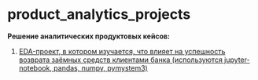 # product_analytics_projects
__Решение аналитических продуктовых кейсов:__

1. [EDA-проект, в котором изучается, что влияет на успешность возврата заёмных средств клиентами банка (используются jupyter-notebook, pandas, numpy, pymystem3)](./bank_clients_solvency_project_dir/README.md)
